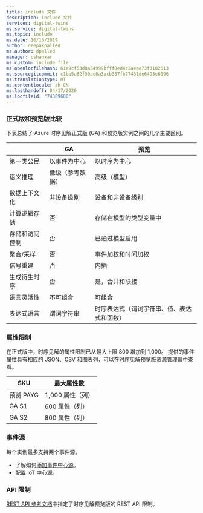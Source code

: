 ```yaml
---
title: include 文件
description: include 文件
services: digital-twins
ms.service: digital-twins
ms.topic: include
ms.date: 10/16/2019
author: deepakpalled
ms.author: dpalled
manager: cshankar
ms.custom: include file
ms.openlocfilehash: 61a9cf53d8a34999bfff8ed4c2aeae73f3182613
ms.sourcegitcommit: c1ba5a62f30ac0a3acb337fb77431de6493e6096
ms.translationtype: HT
ms.contentlocale: zh-CN
ms.lasthandoff: 04/17/2020
ms.locfileid: "74389600"
---
```

### <a name="general-availability-and-preview-comparison"></a>正式版和预览版比较

下表总结了 Azure 时序见解正式版 (GA) 和预览版实例之间的几个主要区别。

| | GA | 预览 |
| --- | --- | ---|
| 第一类公民 | 以事件为中心 | 以时序为中心 |
| 语义推理 | 低级（参考数据） | 高级（模型） |
| 数据上下文化 | 非设备级别 | 设备和非设备级别 |
| 计算逻辑存储 | 否 | 存储在模型的类型变量中 |
| 存储和访问控制 | 否 | 已通过模型启用 |
| 聚合/采样 | 否 | 事件加权和时间加权 |
| 信号重建 | 否 | 内插 |
| 生成衍生时序 | 否 | 是，合并和联接 |
| 语言灵活性 | 不可组合 | 可组合 |
| 表达式语言 | 谓词字符串 | 时序表达式（谓词字符串、值、表达式和函数） |

### <a name="property-limits"></a>属性限制

在正式版中，时序见解的属性限制已从最大上限 800 增加到 1,000。 提供的事件属性具有相应的 JSON、CSV 和图表列，可以在[时序见解预览版资源管理器](/time-series-insights/time-series-insights-update-quickstart)中查看。

| SKU | 最大属性数 |
| --- | --- |
| 预览 PAYG | 1,000 属性（列） |
| GA S1 | 600 属性（列） |
| GA S2 | 800 属性（列） |

### <a name="event-sources"></a>事件源

每个实例最多支持两个事件源。 

* 了解如何[添加事件中心源](/time-series-insights/time-series-insights-how-to-add-an-event-source-eventhub)。
* 配置 [IoT 中心源](/time-series-insights/time-series-insights-how-to-add-an-event-source-iothub)。

### <a name="api-limits"></a>API 限制

[REST API 参考文档](https://docs.microsoft.com/rest/api/time-series-insights/preview-query#limits)中指定了时序见解预览版的 REST API 限制。